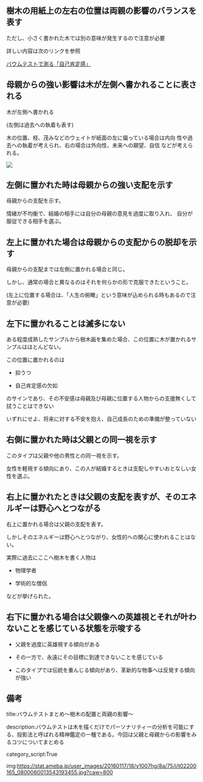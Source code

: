 

## 樹木の用紙上の左右の位置は両親の影響のバランスを表す

ただし、小さく書かれた木では別の意味が発生するので注意が必要

詳しい内容は次のリンクを参照

<a href="./06affirmation.md">
バウムテストで測る「自己肯定感」
</a>





## 母親からの強い影響は木が左側へ書かれることに表される

木が左側へ書かれる

(左側は過去への執着も表す)

木の位置、枝、茂みなどのウェイトが紙面の左に偏っている場合は内向
性や過去への執着が考えられ、右の場合は外向性、未来への願望、自信
などが考えられる。

<a href="http://www.ops.dti.ne.jp/~iwh/kokoro/b2.htm">
<img src="http://www.ops.dti.ne.jp/~iwh/kokoro/tree2.jpg">
</a>







## 左側に置かれた時は母親からの強い支配を示す

母親からの支配を示す。

情緒が不均衡で、結婚の相手には自分の母親の意見を過度に取り入れ、
自分が服従できる相手を選ぶ。


## 左上に置かれた場合は母親からの支配からの脱却を示す

母親からの支配までは左側に置かれる場合と同じ。

しかし、通常の場合と異なるのはそれを何らかの形で克服できたということ。

(左上に位置する場合は、「人生の俯瞰」という意味が込められる時もあるので注意が必要)



## 左下に置かれることは滅多にない

ある程度成熟したサンプルから樹木画を集めた場合、この位置に木が置かれるサンプルはほとんどない。

この位置に置かれるのは

- 抑うつ
  
- 自己肯定感の欠如

のサインであり、その不安感は母親及び母親に位置する人物からの支援無くして拭うことはできない

いずれにせよ、将来に対する不安を抱え、自己成長のための準備が整っていない





## 右側に置かれた時は父親との同一視を示す

このタイプは父親や他の男性との同一視を示す。

女性を軽視する傾向にあり、この人が結婚するときは支配しやすいおとなしい女性を選ぶ。



## 右上に置かれたときは父親の支配を表すが、そのエネルギーは野心へとつながる

右上に置かれる場合は父親の支配を表す。

しかしそのエネルギーは野心へとつながり、女性的への関心に使われることはない。

実際に過去にここへ樹木を書く人物は

- 物理学者

- 学術的な僧侶

などが挙げられた。



## 右下に置かれる場合は父親像への英雄視とそれが叶わないことを感じている状態を示唆する

- 父親を過度に英雄視する傾向がある

- その一方で、永遠にその目標に到達できないことを感じている

- このタイプでは伝統を重んじる傾向があり、革新的な物事へは反発する傾向が強い













## 備考

title:バウムテストまとめ〜樹木の配置と両親の影響〜

description:バウムテストは木を描くだけでパーソナリティーの分析を可能にする、投影法と呼ばれる精神鑑定の一種である。今回は父親と母親からの影響をみるコツについてまとめる

category_script:True

img:https://stat.ameba.jp/user_images/20160117/18/y1007hg/8a/75/j/t02200165_0800060013543193455.jpg?caw=800

